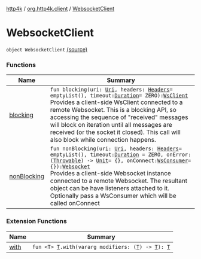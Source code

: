 [http4k](../../index.md) / [org.http4k.client](../index.md) / [WebsocketClient](./index.md)

# WebsocketClient

`object WebsocketClient` [(source)](https://github.com/http4k/http4k/blob/master/http4k-client-websocket/src/main/kotlin/org/http4k/client/WebsocketClient.kt#L25)

### Functions

| Name | Summary |
|---|---|
| [blocking](blocking.md) | `fun blocking(uri: `[`Uri`](../../org.http4k.core/-uri/index.md)`, headers: `[`Headers`](../../org.http4k.core/-headers.md)` = emptyList(), timeout: `[`Duration`](https://docs.oracle.com/javase/9/docs/api/java/time/Duration.html)` = ZERO): `[`WsClient`](../../org.http4k.websocket/-ws-client/index.md)<br>Provides a client-side WsClient connected to a remote Websocket. This is a blocking API, so accessing the sequence of "received" messages will block on iteration until all messages are received (or the socket it closed). This call will also block while connection happens. |
| [nonBlocking](non-blocking.md) | `fun nonBlocking(uri: `[`Uri`](../../org.http4k.core/-uri/index.md)`, headers: `[`Headers`](../../org.http4k.core/-headers.md)` = emptyList(), timeout: `[`Duration`](https://docs.oracle.com/javase/9/docs/api/java/time/Duration.html)` = ZERO, onError: (`[`Throwable`](https://kotlinlang.org/api/latest/jvm/stdlib/kotlin/-throwable/index.html)`) -> `[`Unit`](https://kotlinlang.org/api/latest/jvm/stdlib/kotlin/-unit/index.html)` = {}, onConnect: `[`WsConsumer`](../../org.http4k.websocket/-ws-consumer.md)` = {}): `[`Websocket`](../../org.http4k.websocket/-websocket/index.md)<br>Provides a client-side Websocket instance connected to a remote Websocket. The resultant object can be have listeners attached to it. Optionally pass a WsConsumer which will be called onConnect |

### Extension Functions

| Name | Summary |
|---|---|
| [with](../../org.http4k.core/with.md) | `fun <T> `[`T`](../../org.http4k.core/with.md#T)`.with(vararg modifiers: (`[`T`](../../org.http4k.core/with.md#T)`) -> `[`T`](../../org.http4k.core/with.md#T)`): `[`T`](../../org.http4k.core/with.md#T) |
